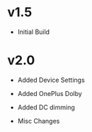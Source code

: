 # v1.5
- Initial Build

# v2.0
- Added Device Settings

- Added OnePlus Dolby

- Added DC dimming

- Misc Changes
